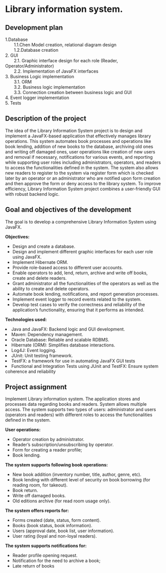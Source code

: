 ﻿# Library information system.

## Development plan ##
1.Database<br>
&emsp;&emsp;1.1.Chen Model creation, relational diagram design<br>
&emsp;&emsp;1.2.Database creation<br>
2. GUI<br>
&emsp;&emsp;2.1. Graphic interface design for each role (Reader, Operator/Administrator)<br>
&emsp;&emsp;2.2. Implementation of JavaFX interfaces<br>
3. Business Logic implementation<br>
&emsp;&emsp;3.1. ORM<br>
&emsp;&emsp;3.2. Business logic implementation<br>
&emsp;&emsp;3.3. Connection creation between business logic and GUI<br>
4. Event logger implementation<br>
5. Tests<br>



## Description of the project ##

<p>The idea of the Library Information System project is to design and implement a JavaFX-based application that effectively manages library operations. This system automates book processes and operations like book lending, addition of new books to the database, archiving old ones and writing off damaged ones, user operations like creation of new users and removal if necessary, notifications for various events, and reporting while supporting user roles including administrators, operators, and readers to access the functionalities defined in the system. The system also allows new readers to register to the system via register form which is checked later by an operator or an administrator who are notified upon form creation and then approve the form or deny access to the library system. To improve efficiency, Library Information System project combines a user-friendly GUI with robust backend logic.</p>


## Goal and objectives of the development ##
<p>The goal is to develop a comprehensive Library Information System using JavaFX.</p>

**Objectives:**
<ul>
<li>Design and create a database.</li>
<li>Design and implement different graphic interfaces for each user role using JavaFX.</li>
<li>Implement Hibernate ORM.</li>
<li>Provide role-based access to different user accounts.</li>
<li>Enable operators to add, lend, return, archive and write off books, create and delete readers.</li>
<li>Grant administrator all the functionalities of the operators as well as the ability to create and delete operators.</li>
<li>Automate book lending, notifications, and report generation processes.</li>
<li>Implement event logger to record events related to the system.</li>
<li>Develop test cases to verify the correctness and reliability of the application’s functionality, ensuring that it performs as intended.</li>
</ul>

**Technologies used:**
<li>Java and JavaFX: Backend logic and GUI development.</li>
<li>Maven: Dependency management.</li>
<li>Oracle Database: Reliable and scalable RDBMS.</li>
<li>Hibernate (ORM): Simplifies database interactions.</li>
<li>Log4J: Event logging.</li>
<li>JUnit: Unit testing framework.</li>
<li>TestFX: a framework for use in automating JavaFX GUI tests</li>
<li>Functional and Integration Tests using JUnit and TestFX: Ensure system coherence and reliability</li>

## Project assignment ##
Implement Library information system. The application stores and processes data regarding books and readers. System allows multiple access.
The system supports two types of users: administrator and users (operators and readers) with different roles to access the functionalities defined in the system.

**User operations:**
- Operator creation by administrator.
- Reader’s subscription/unsubscribing by operator.
- Form for creating a reader profile;
- Book lending.

**The system supports following book operations:**
- New book addition (inventory number, title, author, genre, etc).
- Book lending with different level of security on book borrowing (for reading room, for takeout).
- Book return.
- Write off damaged books.
- Old editions archive (for read room usage only).

**The system offers reports for:**
- Forms created (date, status, form content).
- Books (book status, book information).
- Users (approval date, book list, user information).
- User rating (loyal and non-loyal readers).

**The system supports notifications for:**
- Reader profile opening request.
- Notification for the need to archive a book;
- Late return of books

